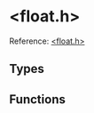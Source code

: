 # \<float.h\>

Reference: [\<float.h\>](https://en.cppreference.com/w/c/float)

## Types

## Functions

